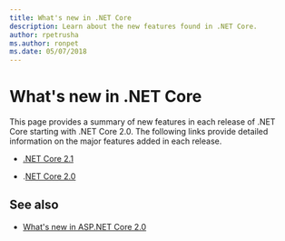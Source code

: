 ```yaml
---
title: What's new in .NET Core
description: Learn about the new features found in .NET Core.
author: rpetrusha
ms.author: ronpet
ms.date: 05/07/2018
---
```

# What's new in .NET Core

This page provides a summary of new features in each release of .NET Core starting with .NET Core 2.0. The following links provide detailed information on the major features added in each release.

- [.NET Core 2.1](dotnet-core-2-1.md)

- .[NET Core 2.0](dotnet-core-2-0.md)

## See also

* [What's new in ASP.NET Core 2.0](/aspnet/core/aspnetcore-2.0)
